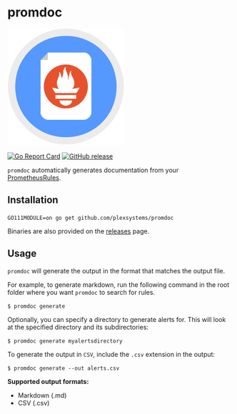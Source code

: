 # promdoc

![logo](promdoc.png)

[![Go Report Card](https://goreportcard.com/badge/github.com/plexsystems/promdoc)](https://goreportcard.com/report/github.com/plexsystems/promdoc)
[![GitHub release](https://img.shields.io/github/release/plexsystems/promdoc.svg)](https://github.com/plexsystems/promdoc/releases)

`promdoc` automatically generates documentation from your [PrometheusRules](https://github.com/coreos/prometheus-operator/blob/master/Documentation/design.md#prometheusrule).

## Installation

`GO111MODULE=on go get github.com/plexsystems/promdoc`

Binaries are also provided on the [releases](https://github.com/plexsystems/promdoc/releases) page.

## Usage

`promdoc` will generate the output in the format that matches the output file.

For example, to generate markdown, run the following command in the root folder where you want `promdoc` to search for rules.

```shell
$ promdoc generate
```

Optionally, you can specify a directory to generate alerts for. This will look at the specified directory and its subdirectories:

```shell
$ promdoc generate myalertsdirectory
```

To generate the output in `CSV`, include the `.csv` extension in the output:

```shell
$ promdoc generate --out alerts.csv
```

**Supported output formats:**

- Markdown (.md)
- CSV (.csv)
